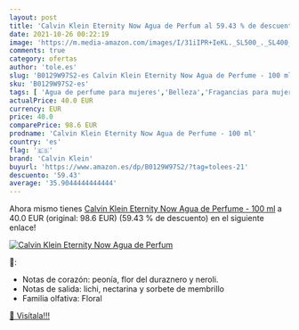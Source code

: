 ```yaml
---
layout: post
title: 'Calvin Klein Eternity Now Agua de Perfum al 59.43 % de descuento'
date: 2021-10-26 00:22:19
image: 'https://m.media-amazon.com/images/I/31iIPR+IeKL._SL500_._SL400_.jpg'
comments: true
category: ofertas
author: 'tole.es'
slug: 'B0129W97S2-es Calvin Klein Eternity Now Agua de Perfume - 100 ml'
sku: 'B0129W97S2-es'
tags: [ 'Agua de perfume para mujeres','Belleza','Fragancias para mujeres','Perfumes y fragancias','agua','calvin klein','de','perfume', ]
actualPrice: 40.0 EUR
currency: EUR
price: 40.0
comparePrice: 98.6 EUR
prodname: 'Calvin Klein Eternity Now Agua de Perfume - 100 ml'
country: 'es'
flag: '🇪🇸'
brand: 'Calvin Klein'
buyurl: 'https://www.amazon.es/dp/B0129W97S2/?tag=tolees-21'
descuento: '59.43'
average: '35.9044444444444'
---
```


Ahora mismo tienes [Calvin Klein Eternity Now Agua de Perfume - 100 ml](https://www.amazon.es/dp/B0129W97S2/?tag=tolees-21) a 40.0 EUR (original: 98.6 EUR) (59.43 %  de descuento) en el siguiente enlace!

[![Calvin Klein Eternity Now Agua de Perfum](https://m.media-amazon.com/images/I/31iIPR+IeKL._SL500_._SL400_.jpg)](https://www.amazon.es/dp/B0129W97S2/?tag=tolees-21)

🔎:

- Notas de corazón: peonía, flor del duraznero y neroli.
- Notas de salida: lichi, nectarina y sorbete de membrillo
- Familia olfativa: Floral

[🛒 Visítala!!!](https://www.amazon.es/dp/B0129W97S2/?tag=tolees-21)
